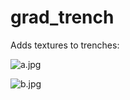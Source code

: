 # grad_trench

Adds textures to trenches:

![a.jpg](https://i.imgur.com/vUGCXHy.jpg)

![b.jpg](https://i.imgur.com/ahEza0A.jpg)
